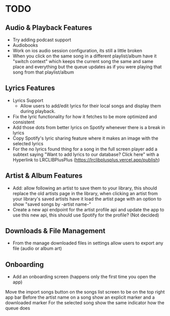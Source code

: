 # TODO

## Audio & Playback Features
- Try adding podcast support
- Audiobooks
- Work on ios audio session configuration, its still a little broken
- When you click on the same song in a different playlist/album have it "switch context" which keeps the current song the same and same place and everything but the queue updates as if you were playing that song from that playlist/album

## Lyrics Features
- Lyrics Support
  - Allow users to add/edit lyrics for their local songs and display them during playback.
- Fix the lyric functionality for how it fetches to be more optimized and consistent 
- Add those dots from better lyrics on Spotify whenever there is a break in lyrics
- Copy Spotify's lyric sharing feature where it makes an image with the selected lyrics
- For the no lyrics found thing for a song in the full screen player add a subtext saying "Want to add lyrics to our database? Click here" with a Hyperlink to LRCLIBPlusPlus (https://lrclibplusplus.vercel.app/publish)

## Artist & Album Features
- Add: allow following an artist to save them to your library, this should replace the old artists page in the library, when clicking an artist from your library's saved artists have it load the artist page with an option to show "saved songs by -artist name-"
- Create a new api endpoint for the artist profile api and update the app to use this new api, this should use Spotify for the profile? (Not decided)

## Downloads & File Management
- From the manage downloaded files in settings allow users to export any file (audio or album art) 

## Onboarding
- Add an onboarding screen (happens only the first time you open the app)

Move the import songs button on the songs list screen to be on the top right app bar
Before the artist name on a song show an explicit marker and a downloaded marker
For the selected song show the same indicator how the queue does